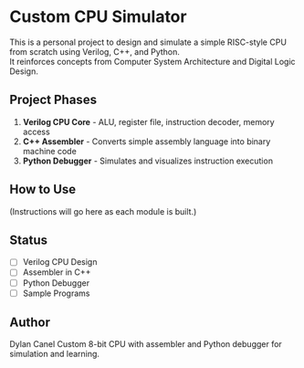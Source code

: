 # Custom CPU Simulator

This is a personal project to design and simulate a simple RISC-style CPU from scratch using Verilog, C++, and Python.  
It reinforces concepts from Computer System Architecture and Digital Logic Design.

## Project Phases
1. **Verilog CPU Core** - ALU, register file, instruction decoder, memory access
2. **C++ Assembler** - Converts simple assembly language into binary machine code
3. **Python Debugger** - Simulates and visualizes instruction execution

## How to Use
(Instructions will go here as each module is built.)

## Status
- [ ] Verilog CPU Design
- [ ] Assembler in C++
- [ ] Python Debugger
- [ ] Sample Programs

## Author
Dylan Canel
Custom 8-bit CPU with assembler and Python debugger for simulation and learning.
